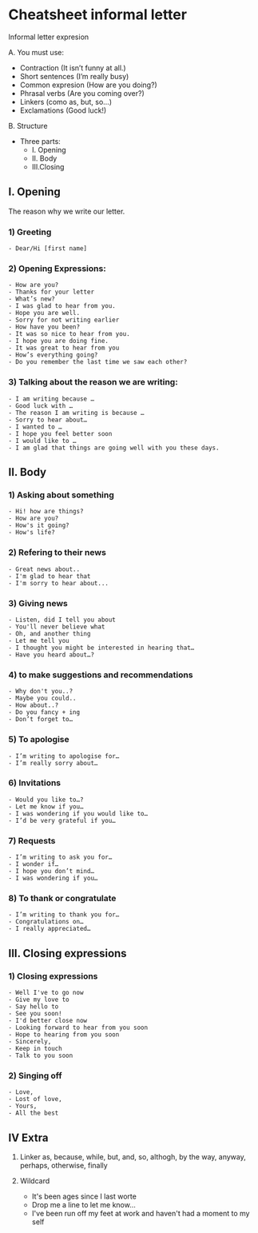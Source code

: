 # Cheatsheet informal letter


Informal letter expresion


A. You must use:

- Contraction (It isn’t funny at all.)
- Short sentences (I’m really busy)
- Common expresion (How are you doing?)
- Phrasal verbs (Are you coming over?)
- Linkers (como as, but, so…)
- Exclamations (Good luck!)

B. Structure

- Three parts:
	- I. Opening
	- II. Body 
	- III.Closing

## I. Opening

The reason why we write our letter.

### 1) Greeting
    - Dear/Hi [first name]

### 2) Opening Expressions:

    - How are you?
    - Thanks for your letter
    - What’s new?
    - I was glad to hear from you.
    - Hope you are well.
    - Sorry for not writing earlier
    - How have you been?
    - It was so nice to hear from you.
    - I hope you are doing fine.
    - It was great to hear from you
    - How’s everything going?
    - Do you remember the last time we saw each other?

### 3) Talking about the reason we are writing:

    - I am writing because …
    - Good luck with …
    - The reason I am writing is because …
    - Sorry to hear about…
    - I wanted to …
    - I hope you feel better soon
    - I would like to …
    - I am glad that things are going well with you these days.

## II. Body

### 1) Asking about something

	- Hi! how are things?
	- How are you?
	- How's it going?
	- How's life?

### 2) Refering to their news

	- Great news about..
	- I'm glad to hear that
	- I'm sorry to hear about...
	
### 3) Giving news

	- Listen, did I tell you about
	- You'll never believe what
	- Oh, and another thing
	- Let me tell you
	- I thought you might be interested in hearing that…
	- Have you heard about…?

### 4) to make suggestions and recommendations

	- Why don't you..?
	- Maybe you could..
	- How about..?
	- Do you fancy + ing
	- Don’t forget to…


### 5) To apologise

    - I’m writing to apologise for…
    - I’m really sorry about…

### 6) Invitations

    - Would you like to…?
    - Let me know if you…
    - I was wondering if you would like to…
    - I’d be very grateful if you…

### 7) Requests

    - I’m writing to ask you for…
    - I wonder if…
    - I hope you don’t mind…
    - I was wondering if you…

### 8) To thank or congratulate

    - I’m writing to thank you for…
    - Congratulations on…
    - I really appreciated…




## III. Closing expressions

### 1) Closing expressions

	- Well I've to go now
	- Give my love to
	- Say hello to
	- See you soon!
	- I'd better close now
	- Looking forward to hear from you soon
	- Hope to hearing from you soon
	- Sincerely,
	- Keep in touch
	- Talk to you soon

### 2) Singing off
	- Love,
	- Lost of love,
	- Yours,
	- All the best

## IV Extra

1) Linker
as, because, while, but, and, so, althogh, by the way, anyway, perhaps, otherwise, finally

2) Wildcard
	- It's been ages since  I last worte
	- Drop me a line to let me know...
	- I've been run off my feet at work and haven't had a moment to my self
